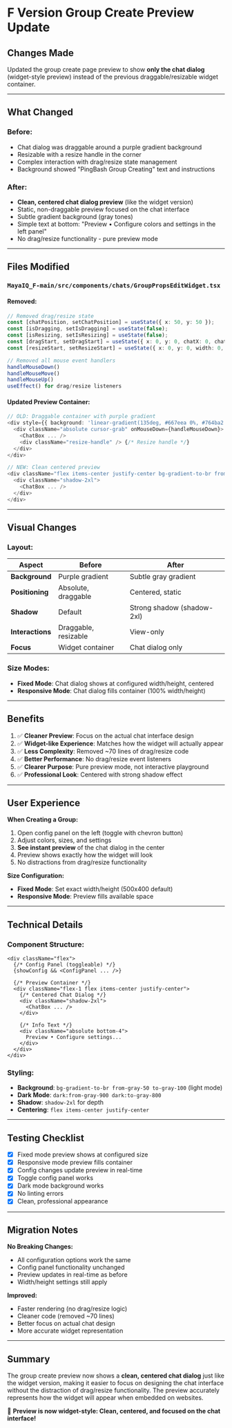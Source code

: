 # F Version Group Create Preview Update

## Changes Made

Updated the group create page preview to show **only the chat dialog** (widget-style preview) instead of the previous draggable/resizable widget container.

---

## What Changed

### Before:
- Chat dialog was draggable around a purple gradient background
- Resizable with a resize handle in the corner
- Complex interaction with drag/resize state management
- Background showed "PingBash Group Creating" text and instructions

### After:
- **Clean, centered chat dialog preview** (like the widget version)
- Static, non-draggable preview focused on the chat interface
- Subtle gradient background (gray tones)
- Simple text at bottom: "Preview • Configure colors and settings in the left panel"
- No drag/resize functionality - pure preview mode

---

## Files Modified

### `MayaIQ_F-main/src/components/chats/GroupPropsEditWidget.tsx`

#### Removed:
```typescript
// Removed drag/resize state
const [chatPosition, setChatPosition] = useState({ x: 50, y: 50 });
const [isDragging, setIsDragging] = useState(false);
const [isResizing, setIsResizing] = useState(false);
const [dragStart, setDragStart] = useState({ x: 0, y: 0, chatX: 0, chatY: 0 });
const [resizeStart, setResizeStart] = useState({ x: 0, y: 0, width: 0, height: 0 });

// Removed all mouse event handlers
handleMouseDown()
handleMouseMove()
handleMouseUp()
useEffect() for drag/resize listeners
```

#### Updated Preview Container:
```typescript
// OLD: Draggable container with purple gradient
<div style={{ background: 'linear-gradient(135deg, #667eea 0%, #764ba2 100%)' }}>
  <div className="absolute cursor-grab" onMouseDown={handleMouseDown}>
    <ChatBox ... />
    <div className="resize-handle" /> {/* Resize handle */}
  </div>
</div>

// NEW: Clean centered preview
<div className="flex items-center justify-center bg-gradient-to-br from-gray-50 to-gray-100">
  <div className="shadow-2xl">
    <ChatBox ... />
  </div>
</div>
```

---

## Visual Changes

### Layout:
| Aspect | Before | After |
|--------|--------|-------|
| **Background** | Purple gradient | Subtle gray gradient |
| **Positioning** | Absolute, draggable | Centered, static |
| **Shadow** | Default | Strong shadow (shadow-2xl) |
| **Interactions** | Draggable, resizable | View-only |
| **Focus** | Widget container | Chat dialog only |

### Size Modes:
- **Fixed Mode**: Chat dialog shows at configured width/height, centered
- **Responsive Mode**: Chat dialog fills container (100% width/height)

---

## Benefits

1. ✅ **Cleaner Preview**: Focus on the actual chat interface design
2. ✅ **Widget-like Experience**: Matches how the widget will actually appear
3. ✅ **Less Complexity**: Removed ~70 lines of drag/resize code
4. ✅ **Better Performance**: No drag/resize event listeners
5. ✅ **Clearer Purpose**: Pure preview mode, not interactive playground
6. ✅ **Professional Look**: Centered with strong shadow effect

---

## User Experience

**When Creating a Group:**
1. Open config panel on the left (toggle with chevron button)
2. Adjust colors, sizes, and settings
3. **See instant preview** of the chat dialog in the center
4. Preview shows exactly how the widget will look
5. No distractions from drag/resize functionality

**Size Configuration:**
- **Fixed Mode**: Set exact width/height (500x400 default)
- **Responsive Mode**: Preview fills available space

---

## Technical Details

### Component Structure:
```tsx
<div className="flex">
  {/* Config Panel (toggleable) */}
  {showConfig && <ConfigPanel ... />}
  
  {/* Preview Container */}
  <div className="flex-1 flex items-center justify-center">
    {/* Centered Chat Dialog */}
    <div className="shadow-2xl">
      <ChatBox ... />
    </div>
    
    {/* Info Text */}
    <div className="absolute bottom-4">
      Preview • Configure settings...
    </div>
  </div>
</div>
```

### Styling:
- **Background**: `bg-gradient-to-br from-gray-50 to-gray-100` (light mode)
- **Dark Mode**: `dark:from-gray-900 dark:to-gray-800`
- **Shadow**: `shadow-2xl` for depth
- **Centering**: `flex items-center justify-center`

---

## Testing Checklist

- [x] Fixed mode preview shows at configured size
- [x] Responsive mode preview fills container
- [x] Config changes update preview in real-time
- [x] Toggle config panel works
- [x] Dark mode background works
- [x] No linting errors
- [x] Clean, professional appearance

---

## Migration Notes

**No Breaking Changes:**
- All configuration options work the same
- Config panel functionality unchanged
- Preview updates in real-time as before
- Width/height settings still apply

**Improved:**
- Faster rendering (no drag/resize logic)
- Cleaner code (removed ~70 lines)
- Better focus on actual chat design
- More accurate widget representation

---

## Summary

The group create preview now shows a **clean, centered chat dialog** just like the widget version, making it easier to focus on designing the chat interface without the distraction of drag/resize functionality. The preview accurately represents how the widget will appear when embedded on websites.

🎉 **Preview is now widget-style: Clean, centered, and focused on the chat interface!**

